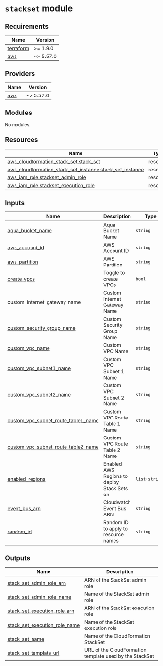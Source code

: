 # `stackset` module

<!-- BEGIN_TF_DOCS -->
## Requirements

| Name | Version |
|------|---------|
| <a name="requirement_terraform"></a> [terraform](#requirement\_terraform) | >= 1.9.0 |
| <a name="requirement_aws"></a> [aws](#requirement\_aws) | ~> 5.57.0 |

## Providers

| Name | Version |
|------|---------|
| <a name="provider_aws"></a> [aws](#provider\_aws) | ~> 5.57.0 |

## Modules

No modules.

## Resources

| Name | Type |
|------|------|
| [aws_cloudformation_stack_set.stack_set](https://registry.terraform.io/providers/hashicorp/aws/latest/docs/resources/cloudformation_stack_set) | resource |
| [aws_cloudformation_stack_set_instance.stack_set_instance](https://registry.terraform.io/providers/hashicorp/aws/latest/docs/resources/cloudformation_stack_set_instance) | resource |
| [aws_iam_role.stackset_admin_role](https://registry.terraform.io/providers/hashicorp/aws/latest/docs/resources/iam_role) | resource |
| [aws_iam_role.stackset_execution_role](https://registry.terraform.io/providers/hashicorp/aws/latest/docs/resources/iam_role) | resource |

## Inputs

| Name | Description | Type | Default | Required |
|------|-------------|------|---------|:--------:|
| <a name="input_aqua_bucket_name"></a> [aqua\_bucket\_name](#input\_aqua\_bucket\_name) | Aqua Bucket Name | `string` | n/a | yes |
| <a name="input_aws_account_id"></a> [aws\_account\_id](#input\_aws\_account\_id) | AWS Account ID | `string` | n/a | yes |
| <a name="input_aws_partition"></a> [aws\_partition](#input\_aws\_partition) | AWS Partition | `string` | n/a | yes |
| <a name="input_create_vpcs"></a> [create\_vpcs](#input\_create\_vpcs) | Toggle to create VPCs | `bool` | n/a | yes |
| <a name="input_custom_internet_gateway_name"></a> [custom\_internet\_gateway\_name](#input\_custom\_internet\_gateway\_name) | Custom Internet Gateway Name | `string` | n/a | yes |
| <a name="input_custom_security_group_name"></a> [custom\_security\_group\_name](#input\_custom\_security\_group\_name) | Custom Security Group Name | `string` | n/a | yes |
| <a name="input_custom_vpc_name"></a> [custom\_vpc\_name](#input\_custom\_vpc\_name) | Custom VPC Name | `string` | n/a | yes |
| <a name="input_custom_vpc_subnet1_name"></a> [custom\_vpc\_subnet1\_name](#input\_custom\_vpc\_subnet1\_name) | Custom VPC Subnet 1 Name | `string` | n/a | yes |
| <a name="input_custom_vpc_subnet2_name"></a> [custom\_vpc\_subnet2\_name](#input\_custom\_vpc\_subnet2\_name) | Custom VPC Subnet 2 Name | `string` | n/a | yes |
| <a name="input_custom_vpc_subnet_route_table1_name"></a> [custom\_vpc\_subnet\_route\_table1\_name](#input\_custom\_vpc\_subnet\_route\_table1\_name) | Custom VPC Route Table 1 Name | `string` | n/a | yes |
| <a name="input_custom_vpc_subnet_route_table2_name"></a> [custom\_vpc\_subnet\_route\_table2\_name](#input\_custom\_vpc\_subnet\_route\_table2\_name) | Custom VPC Route Table 2 Name | `string` | n/a | yes |
| <a name="input_enabled_regions"></a> [enabled\_regions](#input\_enabled\_regions) | Enabled AWS Regions to deploy Stack Sets on | `list(string)` | n/a | yes |
| <a name="input_event_bus_arn"></a> [event\_bus\_arn](#input\_event\_bus\_arn) | Cloudwatch Event Bus ARN | `string` | n/a | yes |
| <a name="input_random_id"></a> [random\_id](#input\_random\_id) | Random ID to apply to resource names | `string` | n/a | yes |

## Outputs

| Name | Description |
|------|-------------|
| <a name="output_stack_set_admin_role_arn"></a> [stack\_set\_admin\_role\_arn](#output\_stack\_set\_admin\_role\_arn) | ARN of the StackSet admin role |
| <a name="output_stack_set_admin_role_name"></a> [stack\_set\_admin\_role\_name](#output\_stack\_set\_admin\_role\_name) | Name of the StackSet admin role |
| <a name="output_stack_set_execution_role_arn"></a> [stack\_set\_execution\_role\_arn](#output\_stack\_set\_execution\_role\_arn) | ARN of the StackSet execution role |
| <a name="output_stack_set_execution_role_name"></a> [stack\_set\_execution\_role\_name](#output\_stack\_set\_execution\_role\_name) | Name of the StackSet execution role |
| <a name="output_stack_set_name"></a> [stack\_set\_name](#output\_stack\_set\_name) | Name of the CloudFormation StackSet |
| <a name="output_stack_set_template_url"></a> [stack\_set\_template\_url](#output\_stack\_set\_template\_url) | URL of the CloudFormation template used by the StackSet |
<!-- END_TF_DOCS -->